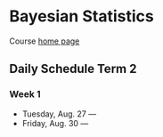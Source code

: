 # Bayesian Statistics

Course [home page](./)

## Daily Schedule Term 2

### Week 1

* Tuesday, Aug. 27 &mdash; 
* Friday, Aug. 30 &mdash;
